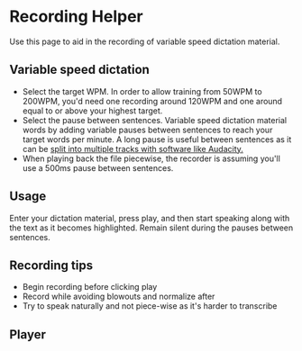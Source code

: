 # Recording Helper

Use this page to aid in the recording of variable speed dictation material.

## Variable speed dictation

- Select the target WPM. In order to allow training from 50WPM to 200WPM, you'd need one recording around 120WPM and one around equal to or above your highest target.
- Select the pause between sentences.
  Variable speed dictation material words by adding variable pauses between sentences to reach your target words per minute. A long pause is useful between sentences as it can be [split into multiple tracks with software like Audacity.](https://manual.audacityteam.org/man/sound_finder.html)
- When playing back the file piecewise, the recorder is assuming you'll use a 500ms pause between sentences.

## Usage

Enter your dictation material, press play, and then start speaking along with the text as it becomes highlighted. Remain silent during the pauses between sentences.

## Recording tips

- Begin recording before clicking play
- Record while avoiding blowouts and normalize after
- Try to speak naturally and not piece-wise as it's harder to transcribe

## Player

<Transcription-Recorder />

